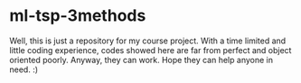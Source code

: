 # ml-tsp-3methods

Well, this is just a repository for my course project.
With a time limited and little coding experience, codes showed here are far from perfect and object oriented poorly.
Anyway, they can work. Hope they can help anyone in need. :)
